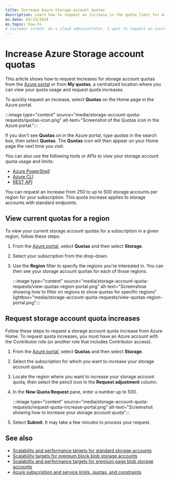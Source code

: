 ```yaml
---
title: Increase Azure Storage account quotas
description: Learn how to request an increase in the quota limit for Azure Storage accounts within a subscription from 250 to 500 for a given region. Quota increases apply to both standard and premium account types.
ms.date: 03/13/2024
ms.topic: how-to
# Customer intent: As a cloud administrator, I want to request an increase in the Azure Storage account quota for our subscription, so that we can accommodate our growing data storage needs effectively.
---
```


# Increase Azure Storage account quotas

This article shows how to request increases for storage account quotas from the [Azure portal](https://portal.azure.com) or from **My quotas**, a centralized location where you can view your quota usage and request quota increases.

To quickly request an increase, select **Quotas** on the Home page in the Azure portal.

:::image type="content" source="media/storage-account-quota-requests/quotas-icon.png" alt-text="Screenshot of the Quotas icon in the Azure portal.":::

If you don't see **Quotas** on in the Azure portal, type *quotas* in the search box, then select **Quotas**. The **Quotas** icon will then appear on your Home page the next time you visit.

You can also use the following tools or APIs to view your storage account quota usage and limits:

- [Azure PowerShell](/powershell/module/az.storage/get-azstorageusage)
- [Azure CLI](/cli/azure/storage/account#az-storage-account-show-usage)
- [REST API](/rest/api/storagerp/usages/list-by-location)

You can request an increase from 250 to up to 500 storage accounts per region for your subscription. This quota increase applies to storage accounts with standard endpoints.

## View current quotas for a region

To view your current storage account quotas for a subscription in a given region, follow these steps:

1. From the [Azure portal](https://portal.azure.com), select **Quotas** and then select **Storage**.

1. Select your subscription from the drop-down.

1. Use the **Region** filter to specify the regions you're interested in. You can then see your storage account quotas for each of those regions.

    :::image type="content" source="media/storage-account-quota-requests/view-quotas-region-portal.png" alt-text="Screenshow showing how to filter on regions to show quotas for specific regions" lightbox="media/storage-account-quota-requests/view-quotas-region-portal.png":::

## Request storage account quota increases

Follow these steps to request a storage account quota increase from Azure Home. To request quota increases, you must have an Azure account with the Contributor role (or another role that includes Contributor access).

1. From the [Azure portal](https://portal.azure.com), select **Quotas** and then select **Storage**.

1. Select the subscription for which you want to increase your storage account quota.

1. Locate the region where you want to increase your storage account quota, then select the pencil icon in the **Request adjustment** column.

1. In the **New Quota Request** pane, enter a number up to 500.

    :::image type="content" source="media/storage-account-quota-requests/request-quota-increase-portal.png" alt-text="Screenshot showing how to increase your storage account quota":::

1. Select **Submit**. It may take a few minutes to process your request.

## See also

- [Scalability and performance targets for standard storage accounts](/azure/storage/common/scalability-targets-standard-account)
- [Scalability targets for premium block blob storage accounts](/azure/storage/blobs/scalability-targets-premium-block-blobs)
- [Scalability and performance targets for premium page blob storage accounts](/azure/storage/blobs/scalability-targets-premium-page-blobs)
- [Azure subscription and service limits, quotas, and constraints](/azure/azure-resource-manager/management/azure-subscription-service-limits)
